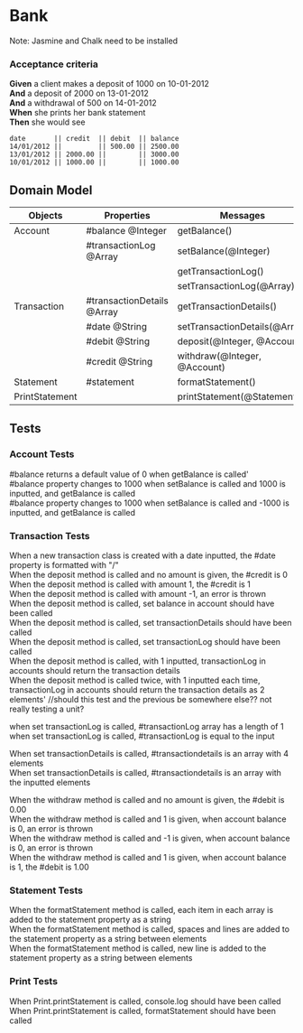 # Bank
Note: Jasmine and Chalk need to be installed

### Acceptance criteria

**Given** a client makes a deposit of 1000 on 10-01-2012  
**And** a deposit of 2000 on 13-01-2012  
**And** a withdrawal of 500 on 14-01-2012  
**When** she prints her bank statement  
**Then** she would see

```
date       || credit  || debit  || balance
14/01/2012 ||         || 500.00 || 2500.00
13/01/2012 || 2000.00 ||        || 3000.00
10/01/2012 || 1000.00 ||        || 1000.00
```
## Domain Model 

| Objects        | Properties                   | Messages                        | Outputs |
| -------------- | -------------------------    | ------------------------------  | ------- |
| Account        | #balance @Integer            | getBalance()                    | @Integer|
|                | #transactionLog @Array       | setBalance(@Integer)            | @Integer|
|                |                              | getTransactionLog()             | @Array  |
|                |                              | setTransactionLog(@Array)       | @Array  |
| Transaction    | #transactionDetails @Array   | getTransactionDetails()         | @Array  |
|                | #date @String                | setTransactionDetails(@Array)   | @Array  |
|                | #debit @String               | deposit(@Integer, @Account)     | @void   |
|                | #credit @String              | withdraw(@Integer, @Account)    | @void   |
| Statement      | #statement                   | formatStatement()               | @String |
| PrintStatement |                              | printStatement(@Statement)      | @String |

## Tests  
### Account Tests  
#balance returns a default value of 0 when getBalance is called'  
#balance property changes to 1000 when setBalance is called and 1000 is inputted, and getBalance is called  
#balance property changes to 1000 when setBalance is called and -1000 is inputted, and getBalance is called  

### Transaction Tests  
When a new transaction class is created with a date inputted, the #date property is formatted with "/"  
When the deposit method is called and no amount is given, the #credit is 0  
When the deposit method is called with amount 1, the #credit is 1  
When the deposit method is called with amount -1, an error is thrown  
When the deposit method is called, set balance in account should have been called  
When the deposit method is called, set transactionDetails should have been called  
When the deposit method is called, set transactionLog should have been called  
When the deposit method is called, with 1 inputted, transactionLog in accounts should return the transaction details   
When the deposit method is called twice, with 1 inputted each time, transactionLog in accounts should return the transaction details as 2 elements' //should this test and the previous be somewhere else?? not really testing a unit?  

when set transactionLog is called, #transactionLog array has a length of 1  
when set transactionLog is called, #transactionLog is equal to the input  

When set transactionDetails is called, #transactiondetails is an array with 4 elements  
When set transactionDetails is called, #transactiondetails is an array with the inputted elements  

When the withdraw method is called and no amount is given, the #debit is 0.00  
When the withdraw method is called and 1 is given, when account balance is 0, an error is thrown  
When the withdraw method is called and -1 is given, when account balance is 0, an error is thrown  
When the withdraw method is called and 1 is given, when account balance is 1, the #debit is 1.00  

### Statement Tests  
When the formatStatement method is called, each item in each array is added to the statement property as a string  
When the formatStatement method is called, spaces and lines are added to the statement property as a string between elements  
When the formatStatement method is called, new line is added to the statement property as a string between elements  

### Print Tests  
When Print.printStatement is called, console.log should have been called  
When Print.printStatement is called, formatStatement should have been called  
